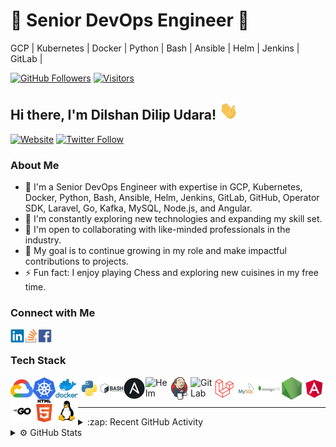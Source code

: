 # 👋 Senior DevOps Engineer 🚀
GCP | Kubernetes | Docker | Python | Bash | Ansible | Helm | Jenkins | GitLab |

[![GitHub Followers](https://img.shields.io/github/followers/DilshanDilipudara?logo=github&labelColor=282c34&color=181717)](https://github.com/DilshanDilipudara)
[![Visitors](https://visitor-badge.laobi.icu/badge?page_id=DilshanDilipudara)](https://github.com/DilshanDilipudara)

## Hi there, I'm Dilshan Dilip Udara! <img src="https://github.com/ABSphreak/ABSphreak/blob/master/gifs/Hi.gif" width="30px">

[![Website](https://img.shields.io/website?label=finddilshan.com&style=for-the-badge&url=https%3A%2F%2Ffinddilshan.com)](https://www.linkedin.com/in/dilshan-dilip-udara-79b669183/?originalSubdomain=lk)
[![Twitter Follow](https://img.shields.io/twitter/follow/DilshanDilip3?color=1DA1F2&logo=twitter&style=for-the-badge)](https://twitter.com/DilshanDilip3)

### About Me

- 🔭 I'm a Senior DevOps Engineer with expertise in GCP, Kubernetes, Docker, Python, Bash, Ansible, Helm, Jenkins, GitLab, GitHub, Operator SDK, Laravel, Go, Kafka, MySQL, Node.js, and Angular.
- 🌱 I'm constantly exploring new technologies and expanding my skill set.
- 👯 I'm open to collaborating with like-minded professionals in the industry.
- 🥅 My goal is to continue growing in my role and make impactful contributions to projects.
- ⚡ Fun fact: I enjoy playing Chess and exploring new cuisines in my free time.

### Connect with Me

[<img align="left" alt="LinkedIn" width="22px" src="https://raw.githubusercontent.com/devicons/devicon/master/icons/linkedin/linkedin-original.svg" />][linkedin]
[<img align="left" alt="Stack Overflow" width="22px" src="https://raw.githubusercontent.com/devicons/devicon/master/icons/stackoverflow/stackoverflow-original.svg" />][stackoverflow]
[<img align="left" alt="Facebook" width="22px" src="https://raw.githubusercontent.com/devicons/devicon/master/icons/facebook/facebook-original.svg" />][facebook]

<br />

### Tech Stack

[<img align="left" alt="GCP" title="Google Cloud Platform" width="36px" src="https://github.com/github/explore/blob/main/topics/google-cloud/google-cloud.png" />][github]
[<img align="left" alt="Kubernetes" title="Kubernetes" width="36px" src="https://raw.githubusercontent.com/github/explore/80688e429a7d4ef2fca1e82350fe8e3517d3494d/topics/kubernetes/kubernetes.png" />][github]
[<img align="left" alt="Docker" title="Docker" width="36px" src="https://raw.githubusercontent.com/github/explore/80688e429a7d4ef2fca1e82350fe8e3517d3494d/topics/docker/docker.png" />][github]
[<img align="left" alt="Python" title="Python" width="36px" src="https://raw.githubusercontent.com/github/explore/80688e429a7d4ef2fca1e82350fe8e3517d3494d/topics/python/python.png" />][github]
[<img align="left" alt="Bash" title="Bash" width="36px" src="https://raw.githubusercontent.com/github/explore/80688e429a7d4ef2fca1e82350fe8e3517d3494d/topics/bash/bash.png" />][github]
[<img align="left" alt="Ansible" title="Ansible" width="36px" src="https://raw.githubusercontent.com/github/explore/80688e429a7d4ef2fca1e82350fe8e3517d3494d/topics/ansible/ansible.png" />][github]
[<img align="left" alt="Helm" title="Helm" width="36px" src="https://helm.sh/img/helm.svg" />][github]
[<img align="left" alt="Jenkins" title="Jenkins" width="36px" src="https://github.com/github/explore/blob/8c607262d749ad43ca0e8b7e5c1cf7c3bc8976c6/topics/jenkins/jenkins.png" />][github]
[<img align="left" alt="GitLab" title="GitLab" width="36px" src="https://about.gitlab.com/images/press/logo/png/gitlab-icon-rgb.png" />][github]
[<img align="left" alt="Laravel" title="Laravel" width="36px" src="https://raw.githubusercontent.com/github/explore/80688e429a7d4ef2fca1e82350fe8e3517d3494d/topics/laravel/laravel.png" />][github]
[<img align="left" alt="MySQL" title="MySQL" width="36px" src="https://raw.githubusercontent.com/github/explore/80688e429a7d4ef2fca1e82350fe8e3517d3494d/topics/mysql/mysql.png" />][github]
[<img align="left" alt="mongo" title="Mongo" width="36px" src="https://github.com/github/explore/blob/8c607262d749ad43ca0e8b7e5c1cf7c3bc8976c6/topics/mongodb/mongodb.png" />][github]
[<img align="left" alt="Node.js" title="Node.js" width="36px" src="https://raw.githubusercontent.com/github/explore/80688e429a7d4ef2fca1e82350fe8e3517d3494d/topics/nodejs/nodejs.png" />][github]
[<img align="left" alt="Angular" title="Angular" width="36px" src="https://raw.githubusercontent.com/github/explore/80688e429a7d4ef2fca1e82350fe8e3517d3494d/topics/angular/angular.png" />][github]
[<img align="left" alt="Go" title="Go" width="36px" src="https://github.com/github/explore/blob/8c607262d749ad43ca0e8b7e5c1cf7c3bc8976c6/topics/go/go.png" />][github]
[<img align="left" alt="HTML" title="HTML" width="36px" src="https://github.com/github/explore/blob/8c607262d749ad43ca0e8b7e5c1cf7c3bc8976c6/topics/html/html.png" />][github]
[<img align="left" alt="linux" title="linux" width="36px" src="https://github.com/github/explore/blob/8c607262d749ad43ca0e8b7e5c1cf7c3bc8976c6/topics/linux/linux.png" />][github]


<br />
<br />

---

<details>
  <summary>:zap: Recent GitHub Activity</summary>
  
<!--START_SECTION:activity-->
1. ❌ Closed issue in [Tea Stock Management & Distribute](https://github.com/TeaStockManagement)
2. 🗣 Commented on issue in [Jaffna Teaching Hospital Poison Department](https://github.com/dcs-university-of-jaffna)
3. 💪 Opened PR in [DowntimeZero](https://github.com/DilshanDilipudara/EPF)
<!--END_SECTION:activity-->

</details>

<details>
  <summary>⚙️ GitHub Stats</summary>

  <img align="left" alt="DilshanDilipudara's GitHub Stats" src="https://github-readme-stats.vercel.app/api?username=DilshanDilipudara&show_icons=true&hide_border=true" />
</details>
<br />

[linkedin]: https://www.linkedin.com/in/dilshan-dilip-udara-79b669183/?originalSubdomain=lk
[twitter]: https://twitter.com/DilshanDilip3
[facebook]: https://www.facebook.com/dilshan.dilip
[stackoverflow]: https://stackoverflow.com/users/11067799/udara-gunawardhana
[github]: https://github.com/DilshanDilipudara
